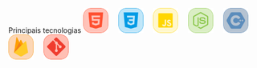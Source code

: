 Principais tecnologias
<a href="media/1.png"><img src="media/1.png" width="50" /></a>&nbsp;&nbsp;&nbsp;&nbsp;
<a href="media/2.png"><img src="media/2.png" width="50" /></a>&nbsp;&nbsp;&nbsp;&nbsp;
<a href="media/3.png"><img src="media/3.png" width="50" /></a>&nbsp;&nbsp;&nbsp;&nbsp;
<a href="media/4.png"><img src="media/4.png" width="50" /></a>&nbsp;&nbsp;&nbsp;&nbsp;
<a href="media/5.png"><img src="media/5.png" width="50" /></a>&nbsp;&nbsp;&nbsp;&nbsp;
<a href="media/6.png"><img src="media/6.png" width="50" /></a>&nbsp;&nbsp;&nbsp;&nbsp;
<a href="media/7.png"><img src="media/7.png" width="50" /></a>
